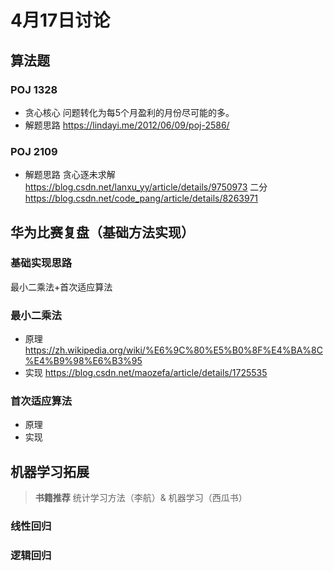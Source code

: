 # 4月17日讨论
## 算法题
### POJ 1328
* 贪心核心
  问题转化为每5个月盈利的月份尽可能的多。
* 解题思路 
  https://lindayi.me/2012/06/09/poj-2586/
### POJ 2109
* 解题思路
  贪心逐未求解 https://blog.csdn.net/lanxu_yy/article/details/9750973
  二分 https://blog.csdn.net/code_pang/article/details/8263971
## 华为比赛复盘（基础方法实现）
### 基础实现思路
  最小二乘法+首次适应算法
### 最小二乘法
* 原理
https://zh.wikipedia.org/wiki/%E6%9C%80%E5%B0%8F%E4%BA%8C%E4%B9%98%E6%B3%95
* 实现
https://blog.csdn.net/maozefa/article/details/1725535
### 首次适应算法
* 原理
* 实现

## 机器学习拓展
> __书籍推荐__
> 统计学习方法（李航）& 机器学习（西瓜书）

### 线性回归

### 逻辑回归


